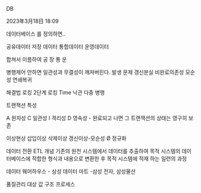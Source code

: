 DB

2023年3月18日
18:09

데이터베이스 를 정의하면..

공유데이터
저장 데이터
통합데이터
운영데이터 

합쳐서 이름하여 공 장 통 운

병행제어 안하면 일관성과 무결성이 깨져버린다.
 발생 문제
갱신분실
비완료의존성
모순성
연쇄복귀

해결법
로킹
2단계 로킹
Time
낙관
다중 병행

트랜잭션 특성

A 원자성
C 일관성
I 격리성
D  영속성 - 완료되고 나면 그 트랜잭션의 상태는 영구히 보존


이상현상 
삽입이상
삭제이상
갱신이상-모순성
	Ø 정규화

데이터 전환
ETL 개념
기존의 원천 시스템에서 데이터를 추출하여 목적 시스템의
데이터베이스에 적합한 형식과 내용으로 변환한 후 목적 시스템에
적재 하는 일련의 과정

데이터 웨어하우스 - 삼성
데이터 마트 -삼성 전자, 삼성물산

품질관리 대상
값 구조 프로세스


